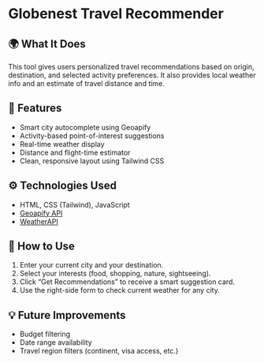 # Globenest Travel Recommender

## 🌍 What It Does
This tool gives users personalized travel recommendations based on origin, destination, and selected activity preferences. It also provides local weather info and an estimate of travel distance and time.

## 🧩 Features
- Smart city autocomplete using Geoapify
- Activity-based point-of-interest suggestions
- Real-time weather display
- Distance and flight-time estimator
- Clean, responsive layout using Tailwind CSS

## ⚙️ Technologies Used
- HTML, CSS (Tailwind), JavaScript
- [Geoapify API](https://www.geoapify.com/)
- [WeatherAPI](https://www.weatherapi.com/)

## 🚀 How to Use
1. Enter your current city and your destination.
2. Select your interests (food, shopping, nature, sightseeing).
3. Click “Get Recommendations” to receive a smart suggestion card.
4. Use the right-side form to check current weather for any city.

## 💡 Future Improvements
- Budget filtering
- Date range availability
- Travel region filters (continent, visa access, etc.)

